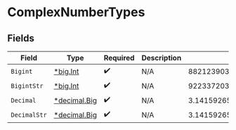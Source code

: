 # ComplexNumberTypes


## Fields

| Field                                                                   | Type                                                                    | Required                                                                | Description                                                             | Example                                                                 |
| ----------------------------------------------------------------------- | ----------------------------------------------------------------------- | ----------------------------------------------------------------------- | ----------------------------------------------------------------------- | ----------------------------------------------------------------------- |
| `Bigint`                                                                | [*big.Int](https://pkg.go.dev/math/big#Int)                             | :heavy_check_mark:                                                      | N/A                                                                     | 8821239038968084                                                        |
| `BigintStr`                                                             | [*big.Int](https://pkg.go.dev/math/big#Int)                             | :heavy_check_mark:                                                      | N/A                                                                     | 9223372036854775808                                                     |
| `Decimal`                                                               | [*decimal.Big](https://pkg.go.dev/github.com/ericlagergren/decimal#Big) | :heavy_check_mark:                                                      | N/A                                                                     | 3.141592653589793                                                       |
| `DecimalStr`                                                            | [*decimal.Big](https://pkg.go.dev/github.com/ericlagergren/decimal#Big) | :heavy_check_mark:                                                      | N/A                                                                     | 3.14159265358979344719667586                                            |